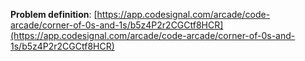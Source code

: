 **Problem definition**:
[https://app.codesignal.com/arcade/code-arcade/corner-of-0s-and-1s/b5z4P2r2CGCtf8HCR](https://app.codesignal.com/arcade/code-arcade/corner-of-0s-and-1s/b5z4P2r2CGCtf8HCR)
